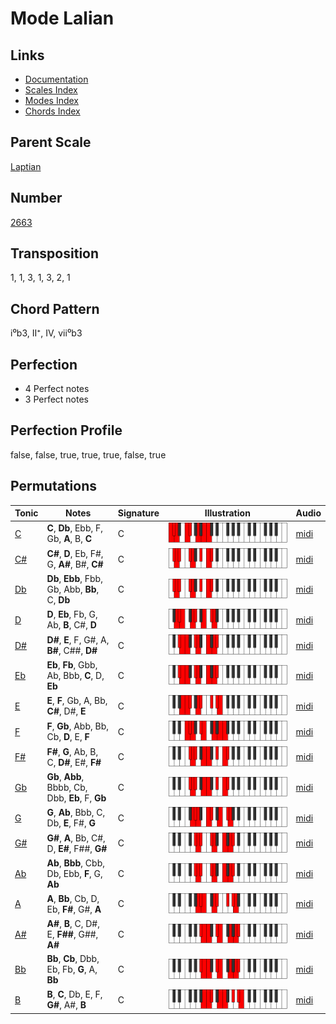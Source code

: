 # Mode Lalian

## Links

- [Documentation](README.md)
- [Scales Index](Scales.md)
- [Modes Index](Modes.md)
- [Chords Index](Chords.md)

## Parent Scale

[Laptian](ScaleLaptian.md)

## Number

[2663](https://ianring.com/musictheory/scales/2663)

## Transposition

1, 1, 3, 1, 3, 2, 1

## Chord Pattern

i⁰b3, II⁺, IV, vii⁰b3

## Perfection

- 4 Perfect notes
- 3 Perfect notes

## Perfection Profile

false, false, true, true, true, false, true

## Permutations

| Tonic | Notes | Signature | Illustration | Audio |
|-------|-------|-----------|--------------|-------|
| [C](ModeCNaturalLalian.md) | **C**, **Db**, Ebb, F, Gb, **A**, B, **C** | C | ![CNaturalLalian](ModeCNaturalLalian.png) | [midi](https://github.com/edipermadi/music/blob/main/docs/ModeCNaturalLalian.mid?raw=true) |
| [C#](ModeCSharpLalian.md) | **C#**, **D**, Eb, F#, G, **A#**, B#, **C#** | C | ![CSharpLalian](ModeCSharpLalian.png) | [midi](https://github.com/edipermadi/music/blob/main/docs/ModeCSharpLalian.mid?raw=true) |
| [Db](ModeDFlatLalian.md) | **Db**, **Ebb**, Fbb, Gb, Abb, **Bb**, C, **Db** | C | ![DFlatLalian](ModeDFlatLalian.png) | [midi](https://github.com/edipermadi/music/blob/main/docs/ModeDFlatLalian.mid?raw=true) |
| [D](ModeDNaturalLalian.md) | **D**, **Eb**, Fb, G, Ab, **B**, C#, **D** | C | ![DNaturalLalian](ModeDNaturalLalian.png) | [midi](https://github.com/edipermadi/music/blob/main/docs/ModeDNaturalLalian.mid?raw=true) |
| [D#](ModeDSharpLalian.md) | **D#**, **E**, F, G#, A, **B#**, C##, **D#** | C | ![DSharpLalian](ModeDSharpLalian.png) | [midi](https://github.com/edipermadi/music/blob/main/docs/ModeDSharpLalian.mid?raw=true) |
| [Eb](ModeEFlatLalian.md) | **Eb**, **Fb**, Gbb, Ab, Bbb, **C**, D, **Eb** | C | ![EFlatLalian](ModeEFlatLalian.png) | [midi](https://github.com/edipermadi/music/blob/main/docs/ModeEFlatLalian.mid?raw=true) |
| [E](ModeENaturalLalian.md) | **E**, **F**, Gb, A, Bb, **C#**, D#, **E** | C | ![ENaturalLalian](ModeENaturalLalian.png) | [midi](https://github.com/edipermadi/music/blob/main/docs/ModeENaturalLalian.mid?raw=true) |
| [F](ModeFNaturalLalian.md) | **F**, **Gb**, Abb, Bb, Cb, **D**, E, **F** | C | ![FNaturalLalian](ModeFNaturalLalian.png) | [midi](https://github.com/edipermadi/music/blob/main/docs/ModeFNaturalLalian.mid?raw=true) |
| [F#](ModeFSharpLalian.md) | **F#**, **G**, Ab, B, C, **D#**, E#, **F#** | C | ![FSharpLalian](ModeFSharpLalian.png) | [midi](https://github.com/edipermadi/music/blob/main/docs/ModeFSharpLalian.mid?raw=true) |
| [Gb](ModeGFlatLalian.md) | **Gb**, **Abb**, Bbbb, Cb, Dbb, **Eb**, F, **Gb** | C | ![GFlatLalian](ModeGFlatLalian.png) | [midi](https://github.com/edipermadi/music/blob/main/docs/ModeGFlatLalian.mid?raw=true) |
| [G](ModeGNaturalLalian.md) | **G**, **Ab**, Bbb, C, Db, **E**, F#, **G** | C | ![GNaturalLalian](ModeGNaturalLalian.png) | [midi](https://github.com/edipermadi/music/blob/main/docs/ModeGNaturalLalian.mid?raw=true) |
| [G#](ModeGSharpLalian.md) | **G#**, **A**, Bb, C#, D, **E#**, F##, **G#** | C | ![GSharpLalian](ModeGSharpLalian.png) | [midi](https://github.com/edipermadi/music/blob/main/docs/ModeGSharpLalian.mid?raw=true) |
| [Ab](ModeAFlatLalian.md) | **Ab**, **Bbb**, Cbb, Db, Ebb, **F**, G, **Ab** | C | ![AFlatLalian](ModeAFlatLalian.png) | [midi](https://github.com/edipermadi/music/blob/main/docs/ModeAFlatLalian.mid?raw=true) |
| [A](ModeANaturalLalian.md) | **A**, **Bb**, Cb, D, Eb, **F#**, G#, **A** | C | ![ANaturalLalian](ModeANaturalLalian.png) | [midi](https://github.com/edipermadi/music/blob/main/docs/ModeANaturalLalian.mid?raw=true) |
| [A#](ModeASharpLalian.md) | **A#**, **B**, C, D#, E, **F##**, G##, **A#** | C | ![ASharpLalian](ModeASharpLalian.png) | [midi](https://github.com/edipermadi/music/blob/main/docs/ModeASharpLalian.mid?raw=true) |
| [Bb](ModeBFlatLalian.md) | **Bb**, **Cb**, Dbb, Eb, Fb, **G**, A, **Bb** | C | ![BFlatLalian](ModeBFlatLalian.png) | [midi](https://github.com/edipermadi/music/blob/main/docs/ModeBFlatLalian.mid?raw=true) |
| [B](ModeBNaturalLalian.md) | **B**, **C**, Db, E, F, **G#**, A#, **B** | C | ![BNaturalLalian](ModeBNaturalLalian.png) | [midi](https://github.com/edipermadi/music/blob/main/docs/ModeBNaturalLalian.mid?raw=true) |
